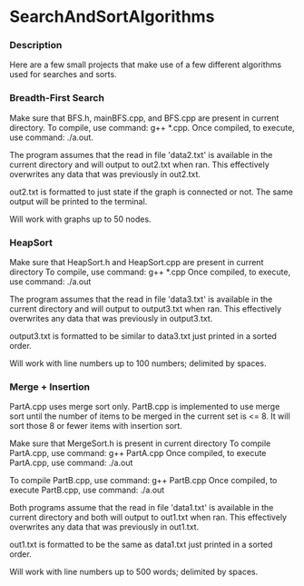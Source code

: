 # SearchAndSortAlgorithms
### Description
Here are a few small projects that make use of a few different algorithms used for searches and sorts.

### Breadth-First Search
Make sure that BFS.h, mainBFS.cpp, and BFS.cpp are present in current directory.
To compile, use command: g++ *.cpp.
Once compiled, to execute, use command: ./a.out.

The program assumes that the read in file 'data2.txt' is available in the current directory
and will output to out2.txt when ran.
This effectively overwrites any data that was previously in out2.txt.

out2.txt is formatted to just state if the graph is connected or not.
The same output will be printed to the terminal.

Will work with graphs up to 50 nodes.

### HeapSort
Make sure that HeapSort.h and HeapSort.cpp are present in current directory
To compile, use command: g++ *.cpp
Once compiled, to execute, use command: ./a.out

The program assumes that the read in file 'data3.txt' is available in the current directory
and will output to output3.txt when ran.
This effectively overwrites any data that was previously in output3.txt.

output3.txt is formatted to be similar to data3.txt just printed in a sorted order.

Will work with line numbers up to 100 numbers; delimited by spaces.

### Merge + Insertion
PartA.cpp uses merge sort only.
PartB.cpp is implemented to use merge sort until the number of items to be merged in the current set is <= 8. It will sort those 8 or fewer items with insertion sort.

Make sure that MergeSort.h is present in current directory
To compile PartA.cpp, use command: g++ PartA.cpp
Once compiled, to execute PartA.cpp, use command: ./a.out

To compile PartB.cpp, use command: g++ PartB.cpp
Once compiled, to execute PartB.cpp, use command: ./a.out

Both programs assume that the read in file 'data1.txt' is available in the current directory
and both will output to out1.txt when ran.
This effectively overwrites any data that was previously in out1.txt.

out1.txt is formatted to be the same as data1.txt just printed in a sorted order.

Will work with line numbers up to 500 words; delimited by spaces.

